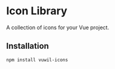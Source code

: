 # Icon Library

A collection of icons for your Vue project.

## Installation

```bash
npm install vuwil-icons
```

